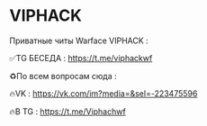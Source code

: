 # VIPHACK
Приватные читы Warface VIPHACK :

✅TG БЕСЕДА : https://t.me/viphackwf

♻️По всем вопросам сюда : 

🔥VK : https://vk.com/im?media=&sel=-223475596

🔥В TG : https://t.me/Viphachwf
